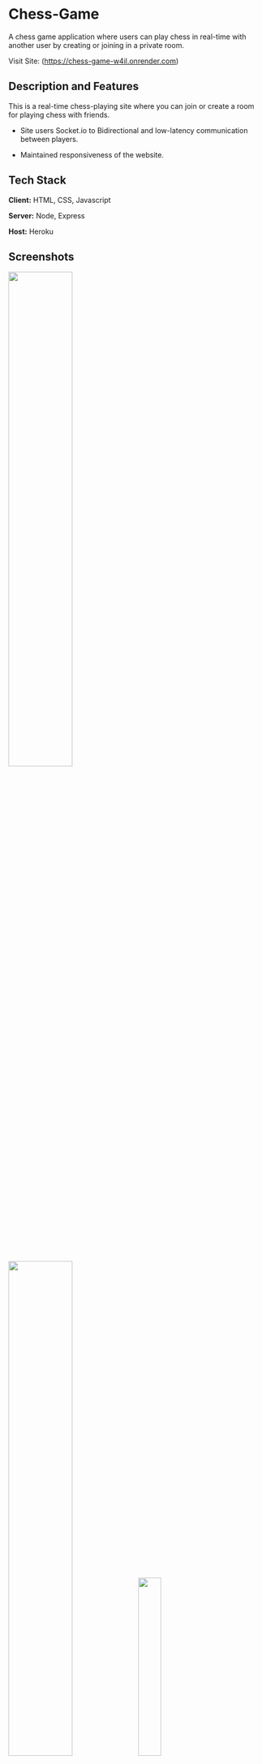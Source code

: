 
# Chess-Game
A chess game application where users can play chess in real-time with another user by creating or joining in a private room.

Visit Site: (https://chess-game-w4il.onrender.com)





## Description and Features
This is a real-time chess-playing site where you can join or create a room for playing chess with friends.

* Site users Socket.io to Bidirectional and low-latency communication between players.

* Maintained responsiveness of the website.

## Tech Stack

**Client:** HTML, CSS, Javascript

**Server:** Node, Express

**Host:**  Heroku





## Screenshots

<img src="https://user-images.githubusercontent.com/76809414/201538387-acf6f075-c3e4-48af-9878-7c663e99ec96.png" width=50% height=50%>

<img src="https://user-images.githubusercontent.com/76809414/201538382-4b26603b-499f-4c16-ba9e-22eb68a04403.png" width=50% height=50%>

<img src="https://user-images.githubusercontent.com/76809414/201538388-2c499621-557d-4c7c-a9b7-0ee1e5170441.png" width=30% height=30%>
